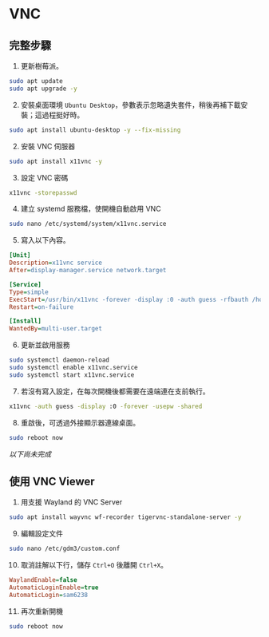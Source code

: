 # VNC

## 完整步驟

1. 更新樹莓派。

```bash
sudo apt update
sudo apt upgrade -y
```

2. 安裝桌面環境 `Ubuntu Desktop`，參數表示忽略遺失套件，稍後再補下載安裝；這過程挺好時。

```bash
sudo apt install ubuntu-desktop -y --fix-missing
```

2. 安裝 VNC 伺服器

```bash
sudo apt install x11vnc -y
```

3. 設定 VNC 密碼

```bash
x11vnc -storepasswd
```

4. 建立 systemd 服務檔，使開機自動啟用 VNC

```bash
sudo nano /etc/systemd/system/x11vnc.service
```

5. 寫入以下內容。

```ini
[Unit]
Description=x11vnc service
After=display-manager.service network.target

[Service]
Type=simple
ExecStart=/usr/bin/x11vnc -forever -display :0 -auth guess -rfbauth /home/$(whoami)/.vnc/passwd -shared
Restart=on-failure

[Install]
WantedBy=multi-user.target
```

6. 更新並啟用服務

```bash
sudo systemctl daemon-reload
sudo systemctl enable x11vnc.service
sudo systemctl start x11vnc.service
```

7. 若沒有寫入設定，在每次開機後都需要在遠端連在支前執行。

```bash
x11vnc -auth guess -display :0 -forever -usepw -shared
```

8. 重啟後，可透過外接顯示器連線桌面。

```bash
sudo reboot now
```

_以下尚未完成_

## 使用 VNC Viewer 

1. 用支援 Wayland 的 VNC Server

```bash
sudo apt install wayvnc wf-recorder tigervnc-standalone-server -y
```

9. 編輯設定文件

```bash
sudo nano /etc/gdm3/custom.conf
```

10. 取消註解以下行，儲存 `Ctrl+O` 後離開 `Ctrl+X`。

```ini
WaylandEnable=false
AutomaticLoginEnable=true
AutomaticLogin=sam6238
```

11. 再次重新開機

```bash
sudo reboot now
```


